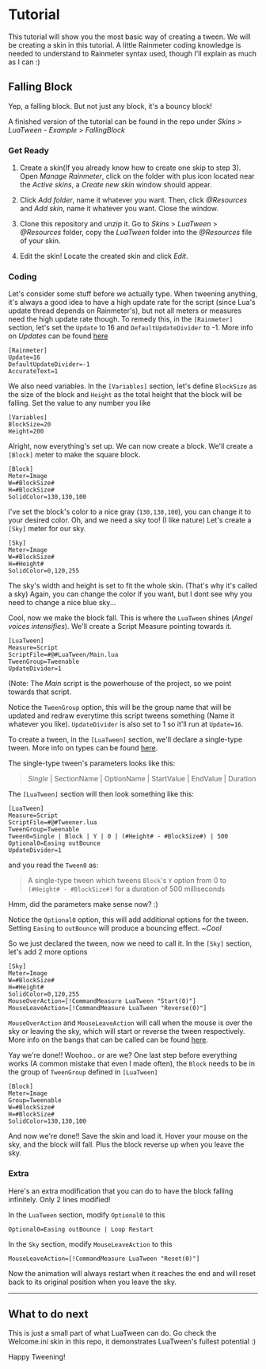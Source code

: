 # Tutorial
This tutorial will show you the most basic way of creating a tween. We will be creating a skin in this tutorial. A little Rainmeter coding knowledge is needed to understand to Rainmeter syntax used, though I'll explain as much as I can :)

## Falling Block 
Yep, a falling block. But not just any block, it's a bouncy block!

A finished version of the tutorial can be found in the repo under *Skins* > *LuaTween - Example* > *FallingBlock*

### Get Ready
1. Create a skin(If you already know how to create one skip to step 3). Open *Manage Rainmeter*, click on the folder with plus icon located near the *Active skins*, a *Create new skin* window should appear.

2. Click *Add folder*, name it whatever you want. Then, click *@Resources* and *Add skin*, name it whatever you want. Close the window.

3. Clone this repository and unzip it. Go to *Skins* > *LuaTween* > *@Resources* folder, copy the *LuaTween* folder into the *@Resources* file of your skin.

4. Edit the skin! Locate the created skin and click *Edit*.

### Coding
Let's consider some stuff before we actually type. When tweening anything, it's always a good idea to have a high update rate for the script (since Lua's update thread depends on Rainmeter's), but not all meters or measures need the high update rate though. To remedy this, in the `[Rainmeter]` section, let's set the `Update` to 16 and `DefaultUpdateDivider` to -1. More info on *Updates* can be found [here](https://docs.rainmeter.net/manual/skins/rainmeter-section/)

~~~~
[Rainmeter]
Update=16
DefaultUpdateDivider=-1
AccurateText=1
~~~~

We also need variables. In the `[Variables]` section, let's define `BlockSize` as the size of the block and `Height` as the total height that the block will be falling. Set the value to any number you like

~~~~
[Variables]
BlockSize=20
Height=200
~~~~

Alright, now everything's set up. We can now create a block. We'll create a `[Block]` meter to make the square block.

~~~~
[Block]
Meter=Image
W=#BlockSize#
H=#BlockSize#
SolidColor=130,130,100
~~~~

I've set the block's color to a nice gray (`130,130,100`), you can change it to your desired color. Oh, and we need a sky too! (I like nature) Let's create a `[Sky]` meter for our sky.

~~~~
[Sky]
Meter=Image
W=#BlockSize#
H=#Height#
SolidColor=0,120,255
~~~~

The sky's width and height is set to fit the whole skin. (That's why it's called a sky) Again, you can change the color if you want, but I dont see why you need to change a nice blue sky...

Cool, now we make the block fall. This is where the `LuaTween` shines (*Angel voices intensifies*). We'll create a Script Measure pointing towards it.

~~~~
[LuaTween]
Measure=Script
ScriptFile=#@#LuaTween/Main.lua
TweenGroup=Tweenable
UpdateDivider=1
~~~~

(Note: The *Main* script is the powerhouse of the project, so we point towards that script. 

Notice the `TweenGroup` option, this will be the group name that will be updated and redraw everytime this script tweens something (Name it whatever you like). `UpdateDivider` is also set to 1 so it'll run at `Update=16`.

To create a tween, in the `[LuaTween]` section, we'll declare a single-type tween. More info on types can be found [here](https://github.com/BjornLuG/LuaTween-for-Rainmeter/blob/master/Syntax.md).

The single-type tween's parameters looks like this:
> *Single* | SectionName | OptionName | StartValue | EndValue | Duration

The `[LuaTween]` section will then look something like this:
~~~~
[LuaTween]
Measure=Script
ScriptFile=#@#Tweener.lua
TweenGroup=Tweenable
Tween0=Single | Block | Y | 0 | (#Height# - #BlockSize#) | 500
Optional0=Easing outBounce
UpdateDivider=1
~~~~

and you read the `Tween0` as:
> A single-type tween which tweens `Block`'s `Y` option from 0 to `(#Height# - #BlockSize#)` for a duration of 500 milliseconds

Hmm, did the parameters make sense now? :)

Notice the `Optional0` option, this will add additional options for the tween. Setting `Easing` to `outBounce` will produce a bouncing effect. ~*Cool*

So we just declared the tween, now we need to call it. In the `[Sky]` section, let's add 2 more options

~~~~
[Sky]
Meter=Image
W=#BlockSize#
H=#Height#
SolidColor=0,120,255
MouseOverAction=[!CommandMeasure LuaTween "Start(0)"]
MouseLeaveAction=[!CommandMeasure LuaTween "Reverse(0)"]
~~~~

`MouseOverAction` and `MouseLeaveAction` will call when the mouse is over the sky or leaving the sky, which will start or reverse the tween respectively. More info on the bangs that can be called can be found [here](https://github.com/BjornLuG/LuaTween-for-Rainmeter/blob/master/Syntax.md).

Yay we're done!! Woohoo.. or are we? One last step before everything works (A common mistake that even I made often), the `Block` needs to be in the group of `TweenGroup` defined in `[LuaTween]`

~~~~
[Block]
Meter=Image
Group=Tweenable
W=#BlockSize#
H=#BlockSize#
SolidColor=130,130,100
~~~~

And now we're done!! Save the skin and load it. Hover your mouse on the sky, and the block will fall. Plus the block reverse up when you leave the sky.



### Extra
Here's an extra modification that you can do to have the block falling infinitely. 
Only 2 lines modified!

In the `LuaTween` section, modify `Optional0` to this
~~~~
Optional0=Easing outBounce | Loop Restart
~~~~

In the `Sky` section, modify `MouseLeaveAction` to this
~~~~
MouseLeaveAction=[!CommandMeasure LuaTween "Reset(0)"]
~~~~

Now the animation will always restart when it reaches the end and will reset back to its original position when you leave the sky.


---



## What to do next
This is just a small part of what LuaTween can do. Go check the Welcome.ini skin in this repo, it demonstrates LuaTween's fullest potential :)

Happy Tweening!